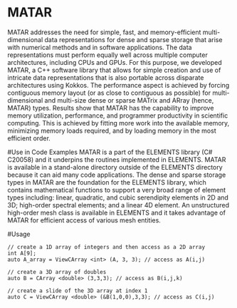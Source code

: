 # MATAR
MATAR addresses the need for simple, fast, and memory-efficient multi-dimensional data representations for dense and sparse storage that arise with numerical methods and in software applications. The data representations must perform equally well across multiple computer architectures, including CPUs and GPUs. For this purpose, we developed MATAR, a C++ software library that allows for simple creation and use of intricate data representations that is also portable across disparate architectures using Kokkos. The performance aspect is achieved by forcing contiguous memory layout (or as close to contiguous as possible) for multi-dimensional and multi-size dense or sparse MATrix and ARray (hence, MATAR) types. Results show that MATAR has the capability to improve memory utilization, performance, and programmer productivity in scientific computing. This is achieved by fitting more work into the available memory, minimizing memory loads required, and by loading memory in the most efficient order. 

#Use in Code Examples
MATAR is a part of the ELEMENTS library (C# C20058) and it underpins the routines implemented in ELEMENTS.  MATAR is available in a stand-alone directory outside of the ELEMENTS directory because it can aid many code applications.  The dense and sparse storage types in MATAR are the foundation for the ELEMENTS library, which contains mathematical functions to support a very broad range of element types including: linear, quadratic, and cubic serendipity elements in 2D and 3D; high-order spectral elements; and a linear 4D element. An unstructured high-order mesh class is available in ELEMENTS and it takes advantage of MATAR for efficient access of various mesh entities. 

#Usage
```
// create a 1D array of integers and then access as a 2D array
int A[9];
auto A_array = ViewCArray <int> (A, 3, 3); // access as A(i,j) 

// create a 3D array of doubles
auto B = CArray <double> (3,3,3); // access as B(i,j,k)

// create a slide of the 3D array at index 1
auto C = ViewCArray <double> (&B(1,0,0),3,3); // access as C(i,j)

```

